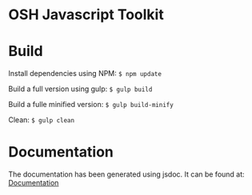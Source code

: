 # OSH Javascript Toolkit

# Build
Install dependencies using NPM:
``$ npm update ``

Build a full version using gulp:
``$ gulp build ``

Build a fulle minified version:
``$ gulp build-minify ``

Clean:
``$ gulp clean ``


# Documentation

The documentation has been generated using jsdoc. It can be found at: 
[Documentation](http://opensensorhub.github.io/osh-js/Toolkit/Documentation/index.html)
